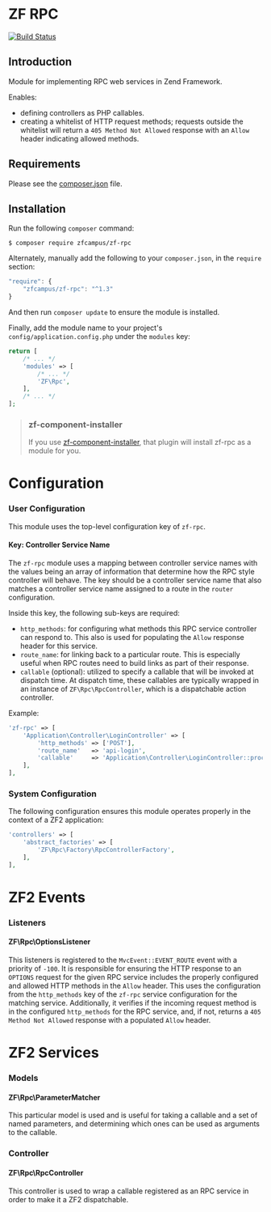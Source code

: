 ZF RPC
======

[![Build Status](https://travis-ci.org/zfcampus/zf-rpc.png)](https://travis-ci.org/zfcampus/zf-rpc)

Introduction
------------

Module for implementing RPC web services in Zend Framework.

Enables:

- defining controllers as PHP callables.
- creating a whitelist of HTTP request methods; requests outside the whitelist will return a `405
  Method Not Allowed` response with an `Allow` header indicating allowed methods.

Requirements
------------
  
Please see the [composer.json](composer.json) file.

Installation
------------

Run the following `composer` command:

```console
$ composer require zfcampus/zf-rpc
```

Alternately, manually add the following to your `composer.json`, in the `require` section:

```javascript
"require": {
    "zfcampus/zf-rpc": "^1.3"
}
```

And then run `composer update` to ensure the module is installed.

Finally, add the module name to your project's `config/application.config.php` under the `modules`
key:

```php
return [
    /* ... */
    'modules' => [
        /* ... */
        'ZF\Rpc',
    ],
    /* ... */
];
```

> ### zf-component-installer
>
> If you use [zf-component-installer](https://github.com/zendframework/zf-component-installer),
> that plugin will install zf-rpc as a module for you.

Configuration
=============

### User Configuration

This module uses the top-level configuration key of `zf-rpc`.

#### Key: Controller Service Name

The `zf-rpc` module uses a mapping between controller service names with the values being an array
of information that determine how the RPC style controller will behave.  The key should be a
controller service name that also matches a controller service name assigned to a route in the
`router` configuration.

Inside this key, the following sub-keys are required:

- `http_methods`: for configuring what methods this RPC service controller can respond to. This also
  is used for populating the `Allow` response header for this service.
- `route_name`: for linking back to a particular route.  This is especially useful when RPC routes
  need to build links as part of their response.
- `callable` (optional): utilized to specify a callable that will be invoked at dispatch time.  At
  dispatch time, these callables are typically wrapped in an instance of `ZF\Rpc\RpcController`,
  which is a dispatchable action controller.

Example:

```php
'zf-rpc' => [
    'Application\Controller\LoginController' => [
        'http_methods' => ['POST'],
        'route_name'   => 'api-login',
        'callable'     => 'Application\Controller\LoginController::process',
    ],
],
```

### System Configuration

The following configuration ensures this module operates properly in the context of a ZF2
application:

```php
'controllers' => [
    'abstract_factories' => [
        'ZF\Rpc\Factory\RpcControllerFactory',
    ],
],
```

ZF2 Events
==========

### Listeners

#### ZF\Rpc\OptionsListener

This listeners is registered to the `MvcEvent::EVENT_ROUTE` event with a priority of `-100`.  It is
responsible for ensuring the HTTP response to an `OPTIONS` request for the given RPC service
includes the properly configured and allowed HTTP methods in the `Allow` header.  This uses the
configuration from the `http_methods` key of the `zf-rpc` service configuration for the matching
service. Additionally, it verifies if the incoming request method is in the configured
`http_methods` for the RPC service, and, if not, returns a `405 Method Not Allowed` response with a
populated `Allow` header.

ZF2 Services
============

### Models

#### ZF\Rpc\ParameterMatcher

This particular model is used and is useful for taking a callable and a set of named parameters,
and determining which ones can be used as arguments to the callable.

### Controller

#### ZF\Rpc\RpcController

This controller is used to wrap a callable registered as an RPC service in order to make it a ZF2
dispatchable.
